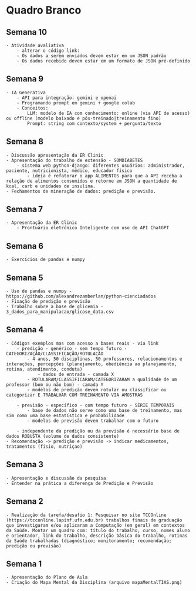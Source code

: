 # Quadro Branco


## Semana 10
    - Atividade avaliativa
        - alterar o código link: 
        - Os dados a serem enviados devem estar em um JSON padrão
        - Os dados recebido devem estar em um formato de JSON pré-definido

## Semana 9
    - IA Generativa
        - API para integração: gemini e openai
        - Programando prompt em gemini + google colab
        - Conceitos:
            LLM: modelo de IA com conhecimento: online (via API de acesso) ou offline (modelo baixado e pós-treinado|treinamento fino)
            Prompt: string com contexto/system + pergunta/texto
        
## Semana 8
    - Discussão apresentação da ER Clinic
    - Apresentação do trabalho de extensão - SOMDIABETES
        - sistema web python-django: diferentes usuários: administrador, paciente, nutricionista, médico, educador físico
            - ideia é refatorar o app ALIMENTOS para que a API receba a relação de alimentos consumidos e retorne em JSON a quantidade de kcal, carb e unidades de insulina.
    - Fechamentos de mineração de dados: predição e previsão.
    
## Semana 7
    - Apresentação da ER Clinic
        - Prontuário eletrônico Inteligente com uso de API ChatGPT
## Semana 6
    - Exercícios de pandas e numpy

## Semana 5
    - Uso de pandas e numpy - https://github.com/alexandrezamberlan/python-cienciadados
    - Fixação de predição e previsão
    - Trabalho sobre a base de glicemia - 3_dados_para_manipulacao/glicose_data.csv

## Semana 4
    - Códigos exemplos mas com acesso a bases reais - via link 
        - predição - genérico - sem tempo futuro - CATEGORIZAÇÃO/CLASSIFICAÇÃO/ROTULAÇÃO
            - 4 anos, 50 disciplinas, 50 professores, relacionamentos e interações, percepções (planejamento, obediência ao planejamento, rotina, atendimento, conduta)
                - dados de entrada - camada X
            - ROTULARAM/CLASSIFICARAM/CATEGORIZARAM a qualidade de um professor (bom ou não bom) - camada Y
            - modelos de predição devem rotular ou classificar ou categorizar E TRABALHAR COM TREINAMENTO VIA AMOSTRAS

        - previsão - específico - com tempo futuro - SÉRIE TEMPORAIS
            - base de dados não serve como uma base de treinamento, mas sim como uma base estatística e probabilidade
            - modelos de previsão devem trabalhar com o futuro

        - independente da predição ou da previsão é necessário base de dados ROBUSTA (volume de dados consistente)
    - Recomendação -> predição e previsão -> indicar medicamentos, tratamentos (fisio, nutriçao)


## Semana 3
    - Apresentação e discussão da pesquisa
    - Entender na prática a diferença de Predição e Previsão

## Semana 2
    - Realização da tarefa/desafio 1: Pesquisar no site TCCOnline (https://tcconline.lapinf.ufn.edu.br) trabalhos finais de graduação que investigaram e/ou aplicaram a Computação (em geral) em contextos da Saúde. Montar um quadro com: título do trabalho, curso, nomes aluno e orientador, link do trabalho, descrição básica do trabalho, rotinas da Saúde trabalhadas (diagnóstico; monitoramento; recomendação; predição ou previsão)

## Semana 1
    - Apresentação do Plano de Aula
    - Criação do Mapa Mental da Disciplina (arquivo mapaMentalTIAS.png)
